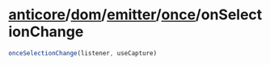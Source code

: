 # [anticore](../../../../../../#reference)/[dom](../../../#reference)/[emitter](../../#reference)/[once](../#reference)/<a name="reference">onSelectionChange</a>

```js
onceSelectionChange(listener, useCapture)
```